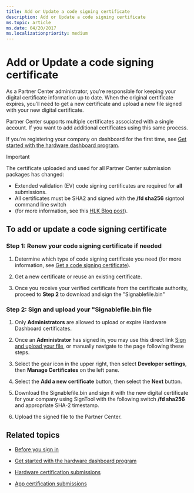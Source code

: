 ```yaml
---
title: Add or Update a code signing certificate
description: Add or Update a code signing certificate
ms.topic: article
ms.date: 04/20/2017
ms.localizationpriority: medium
---
```


# Add or Update a code signing certificate

As a Partner Center administrator, you’re responsible for keeping your digital certificate information up to date. When the original certificate expires, you’ll need to get a new certificate and upload a new file signed with your new digital certificate.

Partner Center supports multiple certificates associated with a single account.  If you want to add additional certificates using this same process.

If you’re registering your company on dashboard for the first time, see [Get started with the hardware dashboard program](get-started-with-the-hardware-dashboard.md).

> [!IMPORTANT]
> The certificate uploaded and used for all Partner Center submission packages has changed:
>
> * Extended validation (EV) code signing certificates are required for **all** submissions.  
> * All certificates must be SHA2 and signed with the **/fd sha256** signtool command line switch
> * (for more information, see this [HLK Blog post](https://techcommunity.microsoft.com/t5/Windows-Hardware-Certification/bg-p/WindowsHardwareCertification)).

## To add or update a code signing certificate

### Step 1: Renew your code signing certificate if needed  

1. Determine which type of code signing certificate you need (for more information, see [Get a code signing certificate](./get-a-code-signing-certificate.md)).

2. Get a new certificate or reuse an existing certificate.

3. Once you receive your verified certificate from the certificate authority, proceed to **Step 2** to download and sign the "Signablefile.bin"

### Step 2: Sign and upload your "Signablefile.bin file

1. Only **Administrators** are allowed to upload or expire Hardware Dashboard certificates.

2. Once an **Administrator** has signed in, you may use this direct link [Sign and upload your file](https://partner.microsoft.com/dashboard/account/CertificateUpload), or manually navigate to the page following these steps.

3. Select the gear icon in the upper right, then select **Developer settings**, then **Manage Certificates** on the left pane.

4. Select the **Add a new certificate** button, then select the **Next** button.  

5. Download the Signablefile.bin and sign it with the new digital certificate for your company using SignTool with the following switch **/fd sha256** and appropriate SHA-2 timestamp.

6. Upload the signed file to the Partner Center.

## Related topics

* [Before you sign in](./get-started-with-the-hardware-dashboard.md)

* [Get started with the hardware dashboard program](get-started-with-the-hardware-dashboard.md)

* [Hardware certification submissions](./hardware-certification-submissions.md)

* [App certification submissions](https://techcommunity.microsoft.com/t5/windows-hardware-certification/bg-p/WindowsHardwareCertification)
